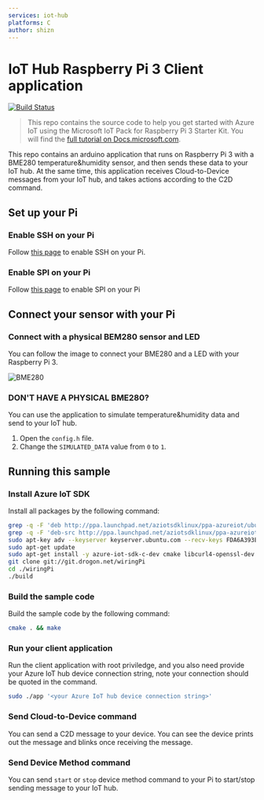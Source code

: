 ```yaml
---
services: iot-hub
platforms: C
author: shizn
---
```


# IoT Hub Raspberry Pi 3 Client application
[![Build Status](https://travis-ci.com/Azure-Samples/iot-hub-c-raspberrypi-client-app.svg?token=5ZpmkzKtuWLEXMPjmJ6P&branch=master)](https://travis-ci.com/Azure-Samples/iot-hub-c-raspberrypi-client-app)

> This repo contains the source code to help you get started with Azure IoT using the Microsoft IoT Pack for Raspberry Pi 3 Starter Kit. You will find the [full tutorial on Docs.microsoft.com](https://docs.microsoft.com/en-us/azure/iot-hub/iot-hub-raspberry-pi-kit-c-get-started).

This repo contains an arduino application that runs on Raspberry Pi 3 with a BME280 temperature&humidity sensor, and then sends these data to your IoT hub. At the same time, this application receives Cloud-to-Device messages from your IoT hub, and takes actions according to the C2D command. 

## Set up your Pi
### Enable SSH on your Pi
Follow [this page](https://www.raspberrypi.org/documentation/remote-access/ssh/) to enable SSH on your Pi.

### Enable SPI on your Pi
Follow [this page](https://www.raspberrypi.org/documentation/configuration/raspi-config.md) to enable SPI on your Pi

## Connect your sensor with your Pi
### Connect with a physical BEM280 sensor and LED
You can follow the image to connect your BME280 and a LED with your Raspberry Pi 3.

![BME280](https://docs.microsoft.com/en-us/azure/iot-hub/media/iot-hub-raspberry-pi-kit-c-get-started/3_raspberry-pi-sensor-connection.png)

### DON'T HAVE A PHYSICAL BME280?
You can use the application to simulate temperature&humidity data and send to your IoT hub.
1. Open the `config.h` file.
2. Change the `SIMULATED_DATA` value from `0` to `1`.


## Running this sample
### Install Azure IoT SDK
Install all packages by the following command:

```bash
grep -q -F 'deb http://ppa.launchpad.net/aziotsdklinux/ppa-azureiot/ubuntu vivid main' /etc/apt/sources.list || sudo sh -c "echo 'deb http://ppa.launchpad.net/aziotsdklinux/ppa-azureiot/ubuntu vivid main' >> /etc/apt/sources.list"
grep -q -F 'deb-src http://ppa.launchpad.net/aziotsdklinux/ppa-azureiot/ubuntu vivid main' /etc/apt/sources.list || sudo sh -c "echo 'deb-src http://ppa.launchpad.net/aziotsdklinux/ppa-azureiot/ubuntu vivid main' >> /etc/apt/sources.list"
sudo apt-key adv --keyserver keyserver.ubuntu.com --recv-keys FDA6A393E4C2257F
sudo apt-get update
sudo apt-get install -y azure-iot-sdk-c-dev cmake libcurl4-openssl-dev git-core
git clone git://git.drogon.net/wiringPi
cd ./wiringPi
./build
```
### Build the sample code
Build the sample code by the following command:

```bash
cmake . && make
```

### Run your client application
Run the client application with root priviledge, and you also need provide your Azure IoT hub device connection string, note your connection should be quoted in the command.

```bash
sudo ./app '<your Azure IoT hub device connection string>'
```

### Send Cloud-to-Device command
You can send a C2D message to your device. You can see the device prints out the message and blinks once receiving the message.

### Send Device Method command
You can send `start` or `stop` device method command to your Pi to start/stop sending message to your IoT hub.

